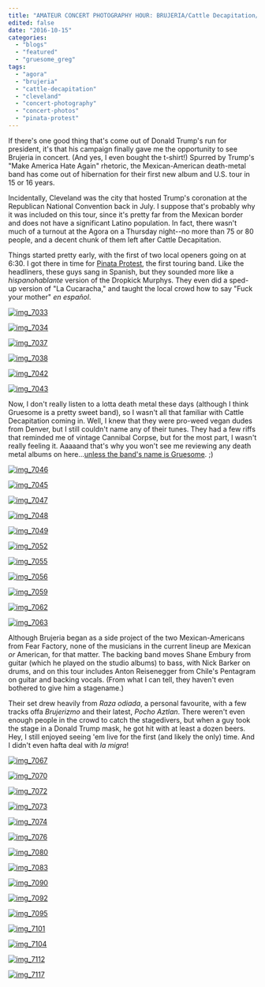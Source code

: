 ```yaml
---
title: "AMATEUR CONCERT PHOTOGRAPHY HOUR: BRUJERIA/Cattle Decapitation/Pinata Protest @ The Agora, Cleveland, October 6, 2016"
edited: false
date: "2016-10-15"
categories:
  - "blogs"
  - "featured"
  - "gruesome_greg"
tags:
  - "agora"
  - "brujeria"
  - "cattle-decapitation"
  - "cleveland"
  - "concert-photography"
  - "concert-photos"
  - "pinata-protest"
---
```


If there's one good thing that's come out of Donald Trump's run for president, it's that his campaign finally gave me the opportunity to see Brujeria in concert. (And yes, I even bought the t-shirt!) Spurred by Trump's "Make America Hate Again" rhetoric, the Mexican-American death-metal band has come out of hibernation for their first new album and U.S. tour in 15 or 16 years.

Incidentally, Cleveland was the city that hosted Trump's coronation at the Republican National Convention back in July. I suppose that's probably why it was included on this tour, since it's pretty far from the Mexican border and does not have a significant Latino population. In fact, there wasn't much of a turnout at the Agora on a Thursday night--no more than 75 or 80 people, and a decent chunk of them left after Cattle Decapitation.

Things started pretty early, with the first of two local openers going on at 6:30. I got there in time for [Pinata Protest](http://www.pinataprotestband.com/), the first touring band. Like the headliners, these guys sang in Spanish, but they sounded more like a _hispanohablante_ version of the Dropkick Murphys. They even did a sped-up version of "La Cucaracha," and taught the local crowd how to say "Fuck your mother" _en español_.

[![img_7033](https://hellbound.ca/wp-content/uploads/2016/10/IMG_7033-1024x768.jpg)](https://hellbound.ca/wp-content/uploads/2016/10/IMG_7033.jpg)

[![img_7034](https://hellbound.ca/wp-content/uploads/2016/10/IMG_7034-1024x768.jpg)](https://hellbound.ca/wp-content/uploads/2016/10/IMG_7034.jpg)

[![img_7037](https://hellbound.ca/wp-content/uploads/2016/10/IMG_7037.jpg)](https://hellbound.ca/wp-content/uploads/2016/10/IMG_7037.jpg)

[![img_7038](https://hellbound.ca/wp-content/uploads/2016/10/IMG_7038.jpg)](https://hellbound.ca/wp-content/uploads/2016/10/IMG_7038.jpg)

[![img_7042](https://hellbound.ca/wp-content/uploads/2016/10/IMG_7042-1024x768.jpg)](https://hellbound.ca/wp-content/uploads/2016/10/IMG_7042.jpg)

[![img_7043](https://hellbound.ca/wp-content/uploads/2016/10/IMG_7043-1024x768.jpg)](https://hellbound.ca/wp-content/uploads/2016/10/IMG_7043.jpg)

Now, I don't really listen to a lotta death metal these days (although I think Gruesome is a pretty sweet band), so I wasn't all that familiar with Cattle Decapitation coming in. Well, I knew that they were pro-weed vegan dudes from Denver, but I still couldn't name any of their tunes. They had a few riffs that reminded me of vintage Cannibal Corpse, but for the most part, I wasn't really feeling it. Aaaaand that's why you won't see me reviewing any death metal albums on here...[unless the band's name is Gruesome](https://hellbound.ca/2016/05/gruesome-gruesome-dimensions-horror/). ;)

[![img_7046](https://hellbound.ca/wp-content/uploads/2016/10/IMG_7046-1024x768.jpg)](https://hellbound.ca/wp-content/uploads/2016/10/IMG_7046.jpg)

[![img_7045](https://hellbound.ca/wp-content/uploads/2016/10/IMG_7045-1024x768.jpg)](https://hellbound.ca/wp-content/uploads/2016/10/IMG_7045.jpg)

[![img_7047](https://hellbound.ca/wp-content/uploads/2016/10/IMG_7047.jpg)](https://hellbound.ca/wp-content/uploads/2016/10/IMG_7047.jpg)

[![img_7048](https://hellbound.ca/wp-content/uploads/2016/10/IMG_7048.jpg)](https://hellbound.ca/wp-content/uploads/2016/10/IMG_7048.jpg)

[![img_7049](https://hellbound.ca/wp-content/uploads/2016/10/IMG_7049.jpg)](https://hellbound.ca/wp-content/uploads/2016/10/IMG_7049.jpg)

[![img_7052](https://hellbound.ca/wp-content/uploads/2016/10/IMG_7052.jpg)](https://hellbound.ca/wp-content/uploads/2016/10/IMG_7052.jpg)

[![img_7055](https://hellbound.ca/wp-content/uploads/2016/10/IMG_7055-1024x768.jpg)](https://hellbound.ca/wp-content/uploads/2016/10/IMG_7055.jpg)

[![img_7056](https://hellbound.ca/wp-content/uploads/2016/10/IMG_7056-1024x768.jpg)](https://hellbound.ca/wp-content/uploads/2016/10/IMG_7056.jpg)

[![img_7059](https://hellbound.ca/wp-content/uploads/2016/10/IMG_7059.jpg)](https://hellbound.ca/wp-content/uploads/2016/10/IMG_7059.jpg)

[![img_7062](https://hellbound.ca/wp-content/uploads/2016/10/IMG_7062.jpg)](https://hellbound.ca/wp-content/uploads/2016/10/IMG_7062.jpg)

[![img_7063](https://hellbound.ca/wp-content/uploads/2016/10/IMG_7063.jpg)](https://hellbound.ca/wp-content/uploads/2016/10/IMG_7063.jpg)

Although Brujeria began as a side project of the two Mexican-Americans from Fear Factory, none of the musicians in the current lineup are Mexican _or_ American, for that matter. The backing band moves Shane Embury from guitar (which he played on the studio albums) to bass, with Nick Barker on drums, and on this tour includes Anton Reisenegger from Chile's Pentagram on guitar and backing vocals. (From what I can tell, they haven't even bothered to give him a stagename.)

Their set drew heavily from _Raza odiada_, a personal favourite, with a few tracks offa _Brujerizmo_ and their latest, _Pocho Aztlan_. There weren't even enough people in the crowd to catch the stagedivers, but when a guy took the stage in a Donald Trump mask, he got hit with at least a dozen beers. Hey, I still enjoyed seeing 'em live for the first (and likely the only) time. And I didn't even hafta deal with _la migra_!

[![img_7067](https://hellbound.ca/wp-content/uploads/2016/10/IMG_7067.jpg)](https://hellbound.ca/wp-content/uploads/2016/10/IMG_7067.jpg)

[![img_7070](https://hellbound.ca/wp-content/uploads/2016/10/IMG_7070-1024x768.jpg)](https://hellbound.ca/wp-content/uploads/2016/10/IMG_7070.jpg)

[![img_7072](https://hellbound.ca/wp-content/uploads/2016/10/IMG_7072-1024x768.jpg)](https://hellbound.ca/wp-content/uploads/2016/10/IMG_7072.jpg)

[![img_7073](https://hellbound.ca/wp-content/uploads/2016/10/IMG_7073-1024x768.jpg)](https://hellbound.ca/wp-content/uploads/2016/10/IMG_7073.jpg)

[![img_7074](https://hellbound.ca/wp-content/uploads/2016/10/IMG_7074.jpg)](https://hellbound.ca/wp-content/uploads/2016/10/IMG_7074.jpg)

[![img_7076](https://hellbound.ca/wp-content/uploads/2016/10/IMG_7076.jpg)](https://hellbound.ca/wp-content/uploads/2016/10/IMG_7076.jpg)

[![img_7080](https://hellbound.ca/wp-content/uploads/2016/10/IMG_7080.jpg)](https://hellbound.ca/wp-content/uploads/2016/10/IMG_7080.jpg)

[![img_7083](https://hellbound.ca/wp-content/uploads/2016/10/IMG_7083-1024x768.jpg)](https://hellbound.ca/wp-content/uploads/2016/10/IMG_7083.jpg)

[![img_7090](https://hellbound.ca/wp-content/uploads/2016/10/IMG_7090.jpg)](https://hellbound.ca/wp-content/uploads/2016/10/IMG_7090.jpg)

[![img_7092](https://hellbound.ca/wp-content/uploads/2016/10/IMG_7092-1024x768.jpg)](https://hellbound.ca/wp-content/uploads/2016/10/IMG_7092.jpg)

[![img_7095](https://hellbound.ca/wp-content/uploads/2016/10/IMG_7095-1024x768.jpg)](https://hellbound.ca/wp-content/uploads/2016/10/IMG_7095.jpg)

[![img_7101](https://hellbound.ca/wp-content/uploads/2016/10/IMG_7101.jpg)](https://hellbound.ca/wp-content/uploads/2016/10/IMG_7101.jpg)

[![img_7104](https://hellbound.ca/wp-content/uploads/2016/10/IMG_7104-1024x768.jpg)](https://hellbound.ca/wp-content/uploads/2016/10/IMG_7104.jpg)

[![img_7112](https://hellbound.ca/wp-content/uploads/2016/10/IMG_7112.jpg)](https://hellbound.ca/wp-content/uploads/2016/10/IMG_7112.jpg)

[![img_7117](https://hellbound.ca/wp-content/uploads/2016/10/IMG_7117-1024x768.jpg)](https://hellbound.ca/wp-content/uploads/2016/10/IMG_7117.jpg)
